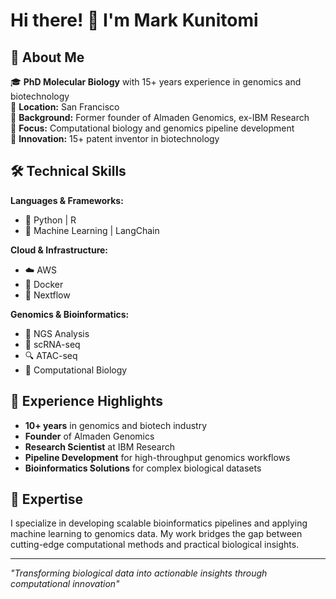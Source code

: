 # Hi there! 👋 I'm Mark Kunitomi

## 🧬 About Me

🎓 **PhD Molecular Biology** with 15+ years experience in genomics and biotechnology  
📍 **Location:** San Francisco  
🚀 **Background:** Former founder of Almaden Genomics, ex-IBM Research  
🔬 **Focus:** Computational biology and genomics pipeline development  
📜 **Innovation:** 15+ patent inventor in biotechnology

## 🛠️ Technical Skills

**Languages & Frameworks:**
- 🐍 Python | R
- 🤖 Machine Learning | LangChain

**Cloud & Infrastructure:**
- ☁️ AWS
- 🐳 Docker
- 🔄 Nextflow

**Genomics & Bioinformatics:**
- 🧬 NGS Analysis
- 🧪 scRNA-seq
- 🔍 ATAC-seq
- 🧮 Computational Biology

## 💼 Experience Highlights

- **10+ years** in genomics and biotech industry
- **Founder** of Almaden Genomics
- **Research Scientist** at IBM Research
- **Pipeline Development** for high-throughput genomics workflows
- **Bioinformatics Solutions** for complex biological datasets

## 🌟 Expertise

I specialize in developing scalable bioinformatics pipelines and applying machine learning to genomics data. My work bridges the gap between cutting-edge computational methods and practical biological insights.

---

*"Transforming biological data into actionable insights through computational innovation"*